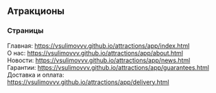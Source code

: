 ## Атракционы

### Страницы

Главная: https://vsulimovvv.github.io/attractions/app/index.html  
О нас: https://vsulimovvv.github.io/attractions/app/about.html  
Новости: https://vsulimovvv.github.io/attractions/app/news.html  
Гарантии: https://vsulimovvv.github.io/attractions/app/guarantees.html  
Доставка и оплата: https://vsulimovvv.github.io/attractions/app/delivery.html  
